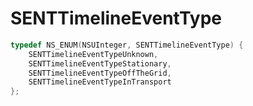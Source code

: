 # SENTTimelineEventType

```objectivec
typedef NS_ENUM(NSUInteger, SENTTimelineEventType) {
    SENTTimelineEventTypeUnknown,
    SENTTimelineEventTypeStationary,
    SENTTimelineEventTypeOffTheGrid,
    SENTTimelineEventTypeInTransport
};
```
